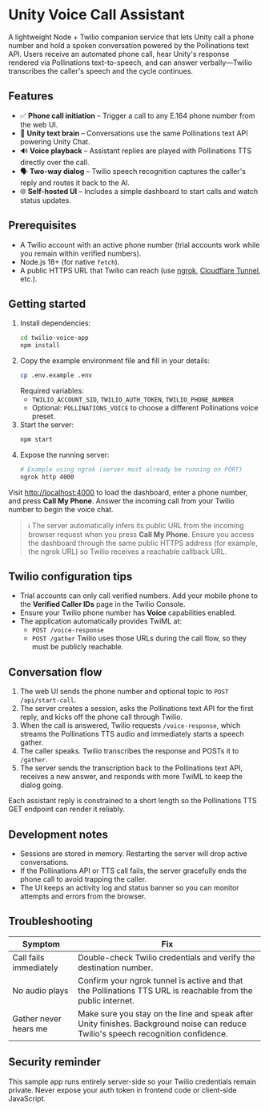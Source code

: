 # Unity Voice Call Assistant

A lightweight Node + Twilio companion service that lets Unity call a phone number and hold a spoken conversation powered by the Pollinations text API. Users receive an automated phone call, hear Unity's response rendered via Pollinations text-to-speech, and can answer verbally—Twilio transcribes the caller's speech and the cycle continues.

## Features

- ✅ **Phone call initiation** – Trigger a call to any E.164 phone number from the web UI.
- 🧠 **Unity text brain** – Conversations use the same Pollinations text API powering Unity Chat.
- 🔊 **Voice playback** – Assistant replies are played with Pollinations TTS directly over the call.
- 🗣️ **Two-way dialog** – Twilio speech recognition captures the caller's reply and routes it back to the AI.
- 🌐 **Self-hosted UI** – Includes a simple dashboard to start calls and watch status updates.

## Prerequisites

- A Twilio account with an active phone number (trial accounts work while you remain within verified numbers).
- Node.js 18+ (for native `fetch`).
- A public HTTPS URL that Twilio can reach (use [ngrok](https://ngrok.com/), [Cloudflare Tunnel](https://developers.cloudflare.com/cloudflare-one/connections/connect-apps/), etc.).

## Getting started

1. Install dependencies:
   ```bash
   cd twilio-voice-app
   npm install
   ```
2. Copy the example environment file and fill in your details:
   ```bash
   cp .env.example .env
   ```
   Required variables:
   - `TWILIO_ACCOUNT_SID`, `TWILIO_AUTH_TOKEN`, `TWILIO_PHONE_NUMBER`
   - Optional: `POLLINATIONS_VOICE` to choose a different Pollinations voice preset.
3. Start the server:
   ```bash
   npm start
   ```
4. Expose the running server:
   ```bash
   # Example using ngrok (server must already be running on PORT)
   ngrok http 4000
   ```
Visit [http://localhost:4000](http://localhost:4000) to load the dashboard, enter a phone number, and press **Call My Phone**. Answer the incoming call from your Twilio number to begin the voice chat.

> ℹ️ The server automatically infers its public URL from the incoming browser request when you press **Call My Phone**. Ensure you access the dashboard through the same public HTTPS address (for example, the ngrok URL) so Twilio receives a reachable callback URL.

## Twilio configuration tips

- Trial accounts can only call verified numbers. Add your mobile phone to the **Verified Caller IDs** page in the Twilio Console.
- Ensure your Twilio phone number has **Voice** capabilities enabled.
- The application automatically provides TwiML at:
  - `POST /voice-response`
  - `POST /gather`
  Twilio uses those URLs during the call flow, so they must be publicly reachable.

## Conversation flow

1. The web UI sends the phone number and optional topic to `POST /api/start-call`.
2. The server creates a session, asks the Pollinations text API for the first reply, and kicks off the phone call through Twilio.
3. When the call is answered, Twilio requests `/voice-response`, which streams the Pollinations TTS audio and immediately starts a speech gather.
4. The caller speaks. Twilio transcribes the response and POSTs it to `/gather`.
5. The server sends the transcription back to the Pollinations text API, receives a new answer, and responds with more TwiML to keep the dialog going.

Each assistant reply is constrained to a short length so the Pollinations TTS GET endpoint can render it reliably.

## Development notes

- Sessions are stored in memory. Restarting the server will drop active conversations.
- If the Pollinations API or TTS call fails, the server gracefully ends the phone call to avoid trapping the caller.
- The UI keeps an activity log and status banner so you can monitor attempts and errors from the browser.

## Troubleshooting

| Symptom | Fix |
| --- | --- |
| Call fails immediately | Double-check Twilio credentials and verify the destination number. |
| No audio plays | Confirm your ngrok tunnel is active and that the Pollinations TTS URL is reachable from the public internet. |
| Gather never hears me | Make sure you stay on the line and speak after Unity finishes. Background noise can reduce Twilio's speech recognition confidence. |

## Security reminder

This sample app runs entirely server-side so your Twilio credentials remain private. Never expose your auth token in frontend code or client-side JavaScript.
